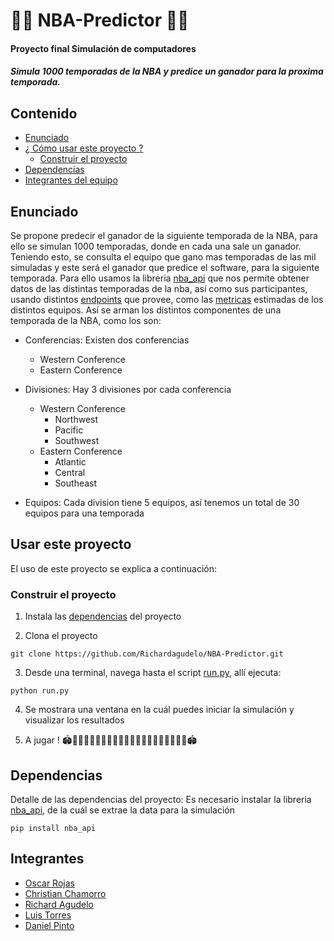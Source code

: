 # 🏀🏀 NBA-Predictor 🏀🏀
#### Proyecto final Simulación de computadores
##### Simula **1000** temporadas de la NBA y predice un ganador para la proxima temporada.

## Contenido

- [Enunciado](#enunciado)
- [¿ Cómo usar este proyecto ?](#usar-este-proyecto)
  - [Construir el proyecto](#construir-el-proyecto)
- [Dependencias](#dependencias)
- [Integrantes del equipo](#integrantes)

## Enunciado
Se propone predecir el ganador de la siguiente temporada de la NBA, para ello se simulan 1000 temporadas, donde en cada una sale un ganador. Teniendo esto, se consulta el equipo que gano mas temporadas de las mil simuladas y este será el ganador que predice el software, para la siguiente temporada.
Para ello usamos la libreria [nba_api](https://pypi.org/project/nba-api/) que nos permite obtener datos de las distintas temporadas de la nba, así como sus participantes, usando distintos [endpoints](https://github.com/swar/nba_api/tree/master/docs/nba_api/stats/endpoints) que provee, como las [metricas](https://github.com/swar/nba_api/blob/master/docs/nba_api/stats/endpoints/teamestimatedmetrics.md) estimadas de los distintos equipos.
Así se arman los distintos componentes de una temporada de la NBA, como los son:
- Conferencias: Existen dos conferencias
  - Western Conference
  - Eastern Conference

- Divisiones: Hay 3 divisiones por cada conferencia
  - Western Conference
    - Northwest
    - Pacific
    - Southwest
  - Eastern Conference
    - Atlantic
    - Central
    - Southeast
- Equipos: Cada division tiene 5 equipos, así tenemos un total de 30 equipos para una temporada

## Usar este proyecto

El uso de este proyecto se explica a continuación:

### Construir el proyecto

1. Instala las [dependencias](#dependencias) del proyecto

2. Clona el proyecto
```
git clone https://github.com/Richardagudelo/NBA-Predictor.git
```

3. Desde una terminal, navega hasta el script [run.py](runner/run.py), allí ejecuta:
```
python run.py
```
4. Se mostrara una ventana en la cuál puedes iniciar la simulación y visualizar los resultados

5. A jugar ! 🏟🏀🧺⛹️‍♀️⛹️‍♂️⛹🏻‍♀️⛹🏻‍♂️⛹🏿‍♀️⛹🏿‍♂️🧺🏀🏟

## Dependencias

Detalle de las dependencias del proyecto:
Es necesario instalar la libreria [nba_api](https://github.com/swar/nba_api), de la cuál se extrae la data para la simulación

```
pip install nba_api
```

## Integrantes

- [Oscar Rojas](https://github.com/augusticor)
- [Christian Chamorro](https://github.com/cris2014971130)
- [Richard Agudelo](https://github.com/Richardagudelo)
- [Luis Torres](https://github.com/luisTorres14)
- [Daniel Pinto](https://github.com/danielpinto01)
